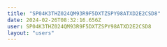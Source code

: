 ```yaml
---
title: "SP04K3THZ024QM93R9F5DXTZSPY98ATXD2E2CSD8"
date: 2024-02-26T08:32:16.656Z
user: SP04K3THZ024QM93R9F5DXTZSPY98ATXD2E2CSD8
layout: "users"
---
```

    